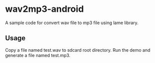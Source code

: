# wav2mp3-android
A sample code for convert wav file to mp3 file using lame library.

## Usage

Copy a file named test.wav to sdcard root directory. Run the demo and generate a file named test.mp3.